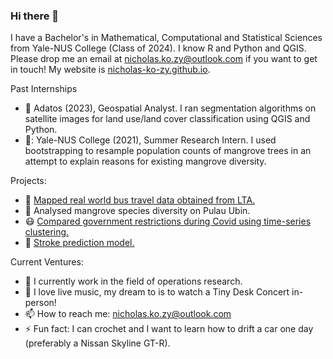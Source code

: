 ### Hi there 👋

I have a Bachelor's in Mathematical, Computational and Statistical Sciences from Yale-NUS College (Class of 2024). I know R and Python and QGIS.
Please drop me an email at nicholas.ko.zy@outlook.com if you want to get in touch! My website is [nicholas-ko-zy.github.io](https://nicholas-ko-zy.github.io/).

Past Internships
- :satellite: Adatos (2023), Geospatial Analyst. I ran segmentation algorithms on satellite images for land use/land cover classification using QGIS and Python.
- 🌴: Yale-NUS College (2021), Summer Research Intern. I used bootstrapping to resample population counts of mangrove trees in an attempt to explain reasons for existing mangrove diversity.

Projects:
- :bus: [Mapped real world bus travel data obtained from LTA.](https://nicholas-ko-zy.github.io/projects/migrant-workers.html)
- :palm_tree: Analysed mangrove species diversity on Pulau Ubin.
- :mask: [Compared government restrictions during Covid using time-series clustering.](https://nicholas-ko-zy.github.io/projects/covid_dtw.html)
- :syringe: [Stroke prediction model.](https://nicholas-ko-zy.github.io/projects/stroke.html)

Current Ventures:
- 🔭 I currently work in the field of operations research.
- 🌱 I love live music, my dream to is to watch a Tiny Desk Concert in-person!
- 📫 How to reach me: nicholas.ko.zy@outlook.com
- ⚡ Fun fact: I can crochet and I want to learn how to drift a car one day (preferably a Nissan Skyline GT-R).

